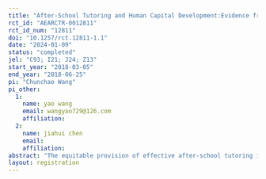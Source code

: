 ```yaml
---
title: "After-School Tutoring and Human Capital Development:Evidence from a Randomized Controlled Trial in China"
rct_id: "AEARCTR-0012811"
rct_id_num: "12811"
doi: "10.1257/rct.12811-1.1"
date: "2024-01-09"
status: "completed"
jel: "C93; I21; J24; Z13"
start_year: "2018-03-05"
end_year: "2018-06-25"
pi: "Chunchao Wang"
pi_other:
  1:
    name: yao wang
    email: wangyao729@126.com
    affiliation: 
  2:
    name: jiahui chen
    email: 
    affiliation: 
abstract: "The equitable provision of effective after-school tutoring is crucial for fostering the accumulation of human capital in children. This study utilizes data from a randomized controlled trial conducted in China to explore the impact of after-school tutoring, facilitated by school teachers, on the development of children’s human capital. Our findings indicate that tutoring provided by teachers not only enhances the math scores of students in the treatment group by 0.134 standard deviations but also contributes to a 0.116 standard deviation increase in their non-cognitive abilities, particular in terms of conscientiousness. Notably, the positive effect on math score improvement is more pronounced among students with initially lower abilities. Through mechanism analysis, we identify the enhancement of children’s learning engagement and increased parental involvement as key channels through which the tutoring intervention bolsters human capital development in students. Further analysis reveals that school-provided tutoring additionally serves to reduce the expenditure of families on private tutoring services."
layout: registration
---
```


